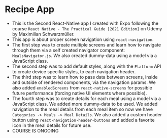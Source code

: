 ﻿# Recipe App
 - This is the Second React-Native app I created with Expo following the course `React Native - The Practical Guide [2021 Edition]` on Udemy by Maximilian Schwarzmüller.
 - This app is about proper screen navigation using `react-navigation`.
 - The first step was to create multiple screens and learn how to navigate through them via a self created navigator component: `MealsNavigator.js`. We also created dummy-data using a model via a JavaScript class.
 - The second step was to add default styles, along with the `Platform` API to create device specific styles, to each navigation header.
 - The third step was to learn how to pass data between screens, inside and outside of rendered components, via the navigation params. We also added `enabledScreens` from `react-native-screens` for possible future performance (forcing native UI elements where possible).
 - The fourth step was to create details for each meal using a model via a JavaScript class. We added more dummy-data to be used. We added navigation to the meal details from each meal item so now we have `Categories -> Meals -> Meal Details`. We also added a custom header button using `react-navigation-header-buttons` and added a favorite icon in the meal details for future use.
 - COURSE IS ONGOING
